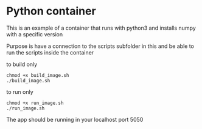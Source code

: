 # Python container

This is an example of a container that runs with python3 and installs numpy with a specific version

Purpose is have a connection to the scripts subfolder in this and be able to run the scripts inside the container

to build only
```
chmod +x build_image.sh
./build_image.sh
```
to run only
```
chmod +x run_image.sh
./run_image.sh
```
The app should be running in your localhost port 5050